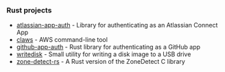### Rust projects
- [atlassian-app-auth](https://github.com/nicholasbishop/atlassian-app-auth) - Library for authenticating as an Atlassian Connect App
- [claws](https://github.com/nicholasbishop/claws) - AWS command-line tool
- [github-app-auth](https://github.com/nicholasbishop/github-app-auth) - Rust library for authenticating as a GitHub app
- [writedisk](https://github.com/nicholasbishop/writedisk) - Small utility for writing a disk image to a USB drive
- [zone-detect-rs](https://github.com/nicholasbishop/zone-detect-rs) - A Rust version of the ZoneDetect C library
